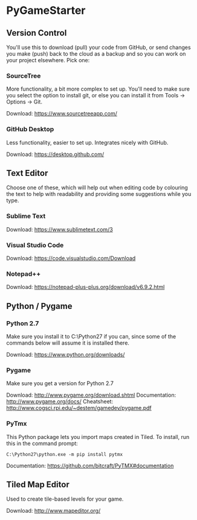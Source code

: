 # PyGameStarter
## Version Control
You'll use this to download (pull) your code from GitHub, or send changes you make (push)
back to the cloud as a backup and so you can work on your project elsewhere. Pick one:

### SourceTree
More functionality, a bit more complex to set up. You'll need to make sure you select the
option to install git, or else you can install it from Tools -> Options -> Git.

Download: https://www.sourcetreeapp.com/

### GitHub Desktop
Less functionality, easier to set up. Integrates nicely with GitHub.

Download: https://desktop.github.com/

## Text Editor
Choose one of these, which will help out when editing code by colouring the text to help
with readability and providing some suggestions while you type.

### Sublime Text
Download: https://www.sublimetext.com/3

### Visual Studio Code
Download: https://code.visualstudio.com/Download

### Notepad++
Download: https://notepad-plus-plus.org/download/v6.9.2.html

## Python / Pygame
### Python 2.7
Make sure you install it to C:\Python27 if you can, since some of the commands below will
assume it is installed there.

Download: https://www.python.org/downloads/

### Pygame
Make sure you get a version for Python 2.7

Download: http://www.pygame.org/download.shtml
Documentation: http://www.pygame.org/docs/
Cheatsheet: http://www.cogsci.rpi.edu/~destem/gamedev/pygame.pdf

### PyTmx
This Python package lets you import maps created in Tiled. To install, run this in the command prompt:

```
C:\Python27\python.exe -m pip install pytmx
```

Documentation: https://github.com/bitcraft/PyTMX#documentation

## Tiled Map Editor
Used to create tile-based levels for your game.

Download: http://www.mapeditor.org/
